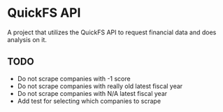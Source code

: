 # QuickFS API

A project that utilizes the QuickFS API to request financial data and does analysis on it.

## TODO

* Do not scrape companies with -1 score
* Do not scrape companies with really old latest fiscal year
* Do not scrape companies with N/A latest fiscal year
* Add test for selecting which companies to scrape
